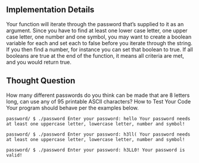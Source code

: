 ## Implementation Details
Your function will iterate through the password that’s supplied to it as an argument. Since you have to find at least one lower case letter, one upper case letter, one number and one symbol, you may want to create a boolean variable for each and set each to false before you iterate through the string. If you then find a number, for instance you can set that boolean to true. If all booleans are true at the end of the function, it means all criteria are met, and you would return true.

## Thought Question
How many different passwords do you think can be made that are 8 letters long, can use any of 95 printable ASCII characters?
How to Test Your Code
Your program should behave per the examples below.

`password/ $ ./password
Enter your password: hello
Your password needs at least one uppercase letter, lowercase letter, number and symbol!`


` password/ $ ./password
Enter your password: h3ll(
Your password needs at least one uppercase letter, lowercase letter, number and symbol! `

` password/ $ ./password
Enter your password: h3LL0!
Your password is valid! `